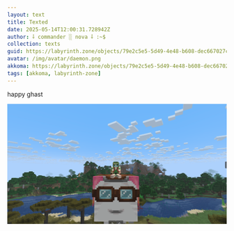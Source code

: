 ```yaml
---
layout: text
title: Texted
date: 2025-05-14T12:00:31.728942Z
author: ⸸ commander ░ nova ⸸ :~$
collection: texts
guid: https://labyrinth.zone/objects/79e2c5e5-5d49-4e48-b608-dec667027ca6
avatar: /img/avatar/daemon.png
akkoma: https://labyrinth.zone/objects/79e2c5e5-5d49-4e48-b608-dec667027ca6
tags: [akkoma, labyrinth-zone]
---
```


<p>happy ghast</p><img src="/assets/text_media/08106b6bf73646b2d59b764d0b191ae9620cd6d85b62e3b0a55f0fc460ac7c80.png" alt="" />